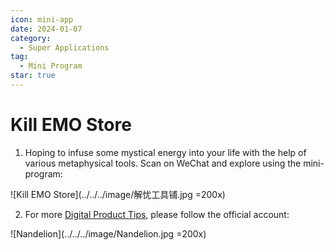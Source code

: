 ```yaml
---
icon: mini-app
date: 2024-01-07
category:
  - Super Applications
tag:
  - Mini Program
star: true
---
```


# Kill EMO Store

1. Hoping to infuse some mystical energy into your life with the help of various metaphysical tools. Scan on WeChat and explore using the mini-program:

![Kill EMO Store](../../../image/解忧工具铺.jpg =200x)

2. For more [Digital Product Tips](https://mp.weixin.qq.com/mp/appmsgalbum?__biz=Mzg5MDg3NzYwNg==&action=getalbum&album_id=2686321010140561411#wechat_redirect), please follow the official account:

![Nandelion](../../../image/Nandelion.jpg =200x)